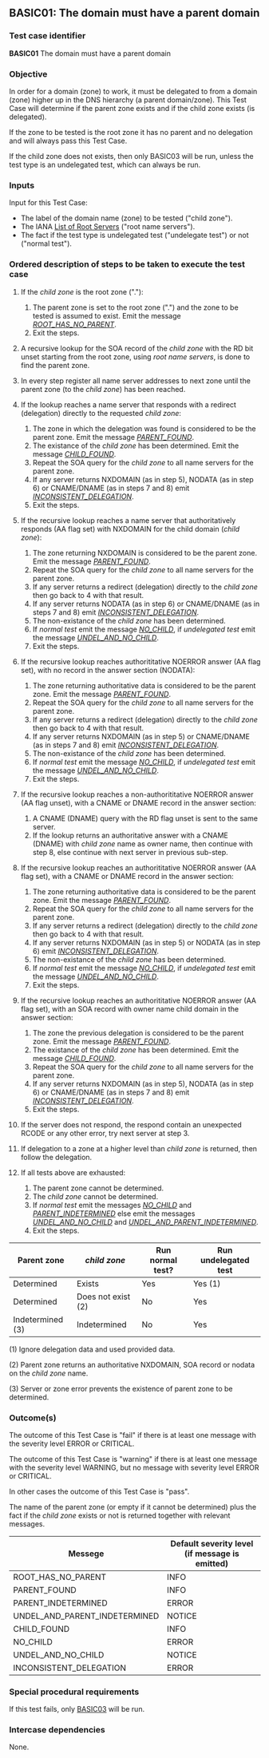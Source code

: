 ## BASIC01: The domain must have a parent domain

### Test case identifier
**BASIC01** The domain must have a parent domain

### Objective

In order for a domain (zone) to work, it must be delegated to from a 
domain (zone) higher up in the DNS hierarchy (a parent domain/zone). 
This Test Case will determine if the parent zone exists and if the
child zone exists (is delegated).

If the zone to be tested is the root zone it has no parent and no
delegation and will always pass this Test Case.

If the child zone does not exists, then only BASIC03 will be run,
unless the test type is an undelegated test, which can always be 
run.

### Inputs

Input for this Test Case:
* The label of the domain name (zone) to be tested ("child zone").
* The IANA [List of Root Servers] ("root name servers").
* The fact if the test type is undelegated test ("undelegate test") or not
  ("normal test").

### Ordered description of steps to be taken to execute the test case

1. If the *child zone* is the root zone ("."):
   1. The parent zone is set to the root zone (".") and the zone to be tested
      is assumed to exist.
      Emit the message *[ROOT_HAS_NO_PARENT]*.
   2. Exit the steps.

2. A recursive lookup for the SOA record of the *child zone* with the RD bit unset
   starting from the root zone, using *root name servers*, is done to find the 
   parent zone.

3. In every step register all name server addresses to next zone until the
   parent zone (to the *child zone*) has been reached.

4. If the lookup reaches a name server that responds with a redirect (delegation)
   directly to the requested *child zone*:
   1. The zone in which the delegation was found is considered to be the parent 
      zone. Emit the message *[PARENT_FOUND]*.
   2. The existance of the *child zone* has been determined. Emit the message
      *[CHILD_FOUND]*.
   3. Repeat the SOA query for the *child zone* to all name servers for the
      parent zone.
   4. If any server returns NXDOMAIN (as in step 5), NODATA (as in step 6) or
      CNAME/DNAME (as in steps 7 and 8) emit *[INCONSISTENT_DELEGATION]*.
   3. Exit the steps.

5. If the recursive lookup reaches a name server that authoritatively responds
   (AA flag set) with NXDOMAIN for the child domain (*child zone*): 
   1. The zone returning NXDOMAIN is considered to be the parent zone. Emit the
      message *[PARENT_FOUND]*.
   2. Repeat the SOA query for the *child zone* to all name servers for the
      parent zone.
   3. If any server returns a redirect (delegation) directly to the *child
      zone* then go back to 4 with that result.
   4. If any server returns NODATA (as in step 6) or
      CNAME/DNAME (as in steps 7 and 8) emit *[INCONSISTENT_DELEGATION]*.
   5. The non-existance of the *child zone* has been determined. 
   6. If *normal test* emit the message *[NO_CHILD]*, if *undelegated test*
      emit the message *[UNDEL_AND_NO_CHILD]*.
   7. Exit the steps.

6. If the recursive lookup reaches authorititative NOERROR answer (AA flag set), 
   with no record in the answer section (NODATA):
   1. The zone returning authoritative data is considered to be the parent zone. 
      Emit the message *[PARENT_FOUND]*.
   2. Repeat the SOA query for the *child zone* to all name servers for the
      parent zone.
   3. If any server returns a redirect (delegation) directly to the *child
      zone* then go back to 4 with that result.
   4. If any server returns NXDOMAIN (as in step 5) or
      CNAME/DNAME (as in steps 7 and 8) emit *[INCONSISTENT_DELEGATION]*.
   5. The non-existance of the *child zone* has been determined.
   6. If *normal test* emit the message *[NO_CHILD]*, if *undelegated test*
      emit the message *[UNDEL_AND_NO_CHILD]*.
   7. Exit the steps.

7. If the recursive lookup reaches a non-authorititative NOERROR answer (AA flag 
   unset), with a CNAME or DNAME record in the answer section:
   1. A CNAME (DNAME) query with the RD flag unset is sent to the same server.
   2. If the lookup returns an authoritative answer with a CNAME (DNAME) with
      *child zone* name as owner name, then continue with step 8, else continue
      with next server in previous sub-step.

8. If the recursive lookup reaches an authorititative NOERROR answer (AA flag 
   set), with a CNAME or DNAME record in the answer section:
   1. The zone returning authoritative data is considered to be the parent zone. 
      Emit the message *[PARENT_FOUND]*.
   2. Repeat the SOA query for the *child zone* to all name servers for the
      parent zone.
   3. If any server returns a redirect (delegation) directly to the *child
      zone* then go back to 4 with that result.
   4. If any server returns NXDOMAIN (as in step 5) or NODATA (as in step 6)
      emit *[INCONSISTENT_DELEGATION]*.
   5. The non-existance of the *child zone* has been determined.
   6. If *normal test* emit the message *[NO_CHILD]*, if *undelegated test*
      emit the message *[UNDEL_AND_NO_CHILD]*.
   7. Exit the steps.

9. If the recursive lookup reaches an authorititative NOERROR answer (AA flag 
   set), with an SOA record with owner name child domain in the answer section:
   1. The zone the previous delegation is considered to be the parent zone. Emit the
      message *[PARENT_FOUND]*.
   2. The existance of the *child zone* has been determined. Emit the message
      *[CHILD_FOUND]*.
   3. Repeat the SOA query for the *child zone* to all name servers for the
      parent zone.
   4. If any server returns NXDOMAIN (as in step 5), NODATA (as in step 6) or
      CNAME/DNAME (as in steps 7 and 8) emit *[INCONSISTENT_DELEGATION]*.
   5. Exit the steps.

10. If the server does not respond, the respond contain an unexpected RCODE or
    any other error, try next server at step 3. 

11. If delegation to a zone at a higher level than *child zone* is returned, 
    then follow the delegation.

12. If all tests above are exhausted: 
    1. The parent zone cannot be determined.
    2. The *child zone* cannot be determined.
    3. If *normal test* emit the messages *[NO_CHILD]* and *[PARENT_INDETERMINED]*
       else emit the messages *[UNDEL_AND_NO_CHILD]* and 
       *[UNDEL_AND_PARENT_INDETERMINED]*.
    4. Exit the steps.


Parent zone     |*child zone*        |Run normal test?|Run undelegated test
----------------|------------------|----------------|---------------------------------
Determined      |Exists            |Yes             |Yes (1)
Determined      |Does not exist (2)|No              |Yes
Indetermined (3)|Indetermined      |No              |Yes

  (1) Ignore delegation data and used provided data.

  (2) Parent zone returns an authoritative NXDOMAIN, SOA record or nodata on the 
      *child zone* name.
  
  (3) Server or zone error prevents the existence of parent zone to be determined.


### Outcome(s)

The outcome of this Test Case is "fail" if there is at least one message 
with the severity level ERROR or CRITICAL.

The outcome of this Test Case is "warning" if there is at least one 
message with the severity level WARNING, but no message with severity level 
ERROR or CRITICAL.

In other cases the outcome of this Test Case is "pass".

The name of the parent zone (or empty if it cannot be determined) plus the
fact if the *child zone* exists or not is returned together with relevant 
messages.

Messege                        |Default severity level (if message is emitted)
-------------------------------|----------------------------------------------
ROOT_HAS_NO_PARENT             |INFO
PARENT_FOUND                   |INFO
PARENT_INDETERMINED            |ERROR
UNDEL_AND_PARENT_INDETERMINED  |NOTICE
CHILD_FOUND                    |INFO
NO_CHILD                       |ERROR
UNDEL_AND_NO_CHILD             |NOTICE
INCONSISTENT_DELEGATION        |ERROR

### Special procedural requirements

If this test fails, only [BASIC03] will be run.

### Intercase dependencies

None.

[List of Root Servers]: https://www.iana.org/domains/root/servers

[BASIC03]: basic03.md

[ROOT_HAS_NO_PARENT]: #outcomes

[PARENT_FOUND]: #outcomes

[PARENT_INDETERMINED]: #outcomes

[UNDEL_AND_PARENT_INDETERMINED]: #outcomes

[CHILD_FOUND]: #outcomes

[NO_CHILD]: #outcomes

[UNDEL_AND_NO_CHILD]: #outcomes

[INCONSISTENT_DELEGATION]: #outcomes